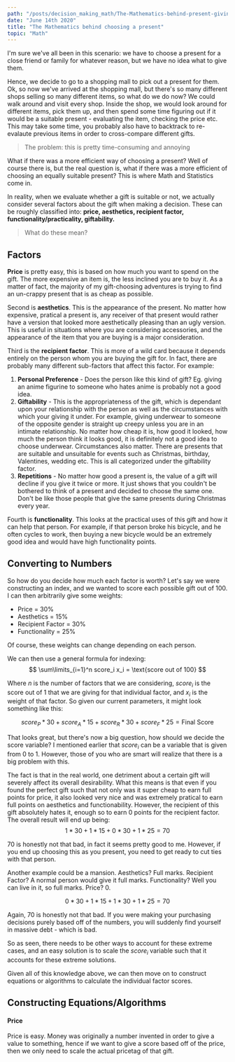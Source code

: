 ```yaml
---
path: "/posts/decision_making_math/The-Mathematics-behind-present-giving"
date: "June 14th 2020"
title: "The Mathematics behind choosing a present"
topic: "Math"
---
```

I'm sure we've all been in this scenario: we have to choose a present for a close friend or family for whatever reason, but we have no idea what to give them. 

[//]: # (Add an image or gif here)

Hence, we decide to go to a shopping mall to pick out a present for them. Ok, so now we've arrived at the shopping mall, but there's so many different shops selling so many different items, so what do we do now? We could walk around and visit every shop. Inside the shop, we would look around for different items, pick them up, and then spend some time figuring out if it would be a suitable present - evaluating the item, checking the price etc. This may take some time, you probably also have to backtrack to re-evalaute previous items in order to cross-compare different gifts.  

> The problem: this is pretty time-consuming and annoying

What if there was a more efficient way of choosing a present? Well of course there is, but the real question is, what if there was a more efficient of choosing an equally suitable present? This is where Math and Statistics come in. 

In reality, when we evaluate whether a gift is suitable or not, we actually consider several factors about the gift when making a decision. These can be roughly classified into: **price, aesthetics, recipient factor, functionality/practicality, giftability.** 

> What do these mean? 

<h2>Factors</h2>

**Price** is pretty easy, this is based on how much you want to spend on the gift. The more expensive an item is, the less inclined you are to buy it. As a matter of fact, the majority of my gift-choosing adventures is trying to find an un-crappy present that is as cheap as possible. 

Second is **aesthetics**. This is the appearance of the present. No matter how expensive, pratical a present is, any receiver of that present would rather have a version that looked more aesthetically pleasing than an ugly version. This is useful in situations where you are considering accessories, and the appearance of the item that you are buying is a major consideration. 

Third is the **recipient factor**. This is more of a wild card because it depends entirely on the person whom you are buying the gift for. In fact, there are probably many different sub-factors that affect this factor. For example: 
1. **Personal Preference** - Does the person like this kind of gift? Eg. giving an anime figurine to someone who hates anime is probably not a good idea. 
2. **Giftability** - This is the appropriateness of the gift, which is dependant upon your relationship with the person as well as the circumstances with which your giving it under. For example, giving underwear to someone of the opposite gender is straight up creepy unless you are in an intimate relationship. No matter how cheap it is, how good it looked, how much the person think it looks good, it is definitely not a good idea to choose underwear. Circumstances also matter. There are presents that are suitable and unsuitable for events such as Christmas, birthday, Valentines, wedding etc. This is all categorized under the giftability factor.
3. **Repetitions** - No matter how good a present is, the value of a gift will decline if you give it twice or more. It just shows that you couldn't be bothered to think of a present and decided to choose the same one. Don't be like those people that give the same presents during Christmas every year. 

Fourth is **functionality**. This looks at the practical uses of this gift and how it can help that person. For example, if that person broke his bicycle, and he often cycles to work, then buying a new bicycle would be an extremely good idea and would have high functionality points.

<h2>Converting to Numbers</h2>

So how do you decide how much each factor is worth? Let's say we were constructing an index, and we wanted to score each possible gift out of 100. I can then arbitrarily give some weights:
* Price = 30%
* Aesthetics = 15%
* Recipient Factor = 30%
* Functionality = 25%

Of course, these weights can change depending on each person. 

We can then use a general formula for indexing:
$$
\sum\limits_{i=1}^n score_i x_i = \text{score out of 100}
$$

Where $n$ is the number of factors that we are considering, $score_i$ is the score out of 1 that we are giving for that individual factor, and $x_i$ is the weight of that factor. So given our current parameters, it might look something like this:

$$
score_{P} * 30 + score_{A} * 15 + score_R * 30 + score_{F} * 25 = \text{Final Score}
$$

That looks great, but there's now a big question, how should we decide the score variable? 
I mentioned earlier that $score_i$ can be a variable that is given from 0 to 1. However, those of you who are smart will realize that there is a big problem with this. 

The fact is that in the real world, one detriment about a certain gift will severely affect its overall desirability. What this means is that even if you found the perfect gift such that not only was it super cheap to earn full points for price, it also looked very nice and was extremely pratical to earn full points on aesthetics and functionability. However, the recipient of this gift absolutely hates it, enough so to earn 0 points for the recipient factor. The overall result will end up being:
$$
1*30 + 1*15 + 0*30 + 1*25 = 70
$$

70 is honestly not that bad, in fact it seems pretty good to me. However, if you end up choosing this as you present, you need to get ready to cut ties with that person.

Another example could be a mansion. Aesthetics? Full marks. Recipient Factor? A normal person would give it full marks. Functionality? Well you can live in it, so full marks. Price? 0.

$$
0*30 + 1*15 + 1*30 + 1*25 = 70
$$

Again, 70 is honestly not that bad. If you were making your purchasing decisions purely based off of the numbers, you will suddenly find yourself in massive debt - which is bad. 

So as seen, there needs to be other ways to account for these extreme cases, and an easy solution is to scale the $score_i$ variable such that it accounts for these extreme solutions. 

Given all of this knowledge above, we can then move on to construct equations or algorithms to calculate the individual factor scores. 

<h2> Constructing Equations/Algorithms </h2>
<h4> Price </h4>

Price is easy. Money was originally a number invented in order to give a value to something, hence if we want to give a score based off of the price, then we only need to scale the actual pricetag of that gift. 




